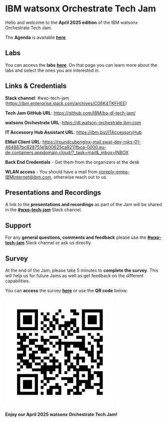 # IBM watsonx Orchestrate Tech Jam

Hello and welcome to the **April 2025 edition** of the IBM watsonx Orchestrate Tech Jam. 

The **Agenda** is available **[here](https://github.com/IBM/ba-dl-tech-jam/blob/main/Agenda/%5BBA%26DL%20wxO%20Tech%20Jam%202025.04.09%5D%20Agenda.pdf)**

## Labs

You can access the **labs** **[here](/Labs_wxo.md)**. On that page you can learn more about the labs and select the ones you are interested in.

## Links & Credentials

**Slack channel**: #wxo-tech-jam (https://ibm.enterprise.slack.com/archives/C08K4TKFHEE)

**Tech Jam GitHub URL**: https://github.com/IBM/ba-dl-tech-jam/

**watsonx Orchestrate URL**: https://dl.watson-orchestrate.ibm.com

**IT Accessory Hub Assistant URL**: https://ibm.biz/ITAccessoryHub

**EMail Client URL**: https://roundcubenginx-mail.swat-dev-roks-01-464887bc828751e1b00625ca9211fbca-0000.eu-de.containers.appdomain.cloud/?_task=mail&_mbox=INBOX

**Back End Credentials** - Get them from the organizers at the desk

**WLAN access** - You should have a mail from noreply-emea-IBMInternet@ibm.com, otherwise reach out to us

## Presentations and Recordings

A link to the **presentations and recordings** as part of the Jam will be shared in the **[#wxo-tech-jam](https://ibm.enterprise.slack.com/archives/C08K4TKFHEE)** Slack channel.

## Support

For any **general questions, comments and feedback** please use the **[#wxo-tech-jam](https://ibm.enterprise.slack.com/archives/C08K4TKFHEE)** Slack channel or ask us directly.

## Survey

At the end of the Jam, please take 5 minutes to **complete the survey**. This will help us for future Jams as well as get feedback on the different capabilities.

You can **access** the survey **[here](https://ibm.biz/wxo-tech-jam-survey)** or use the **QR code** below:

![Survey QR Code](QR_code_wxoTechJamApril2025.png)

**Enjoy our April 2025 watsonx Orchestrate Tech Jam!**
